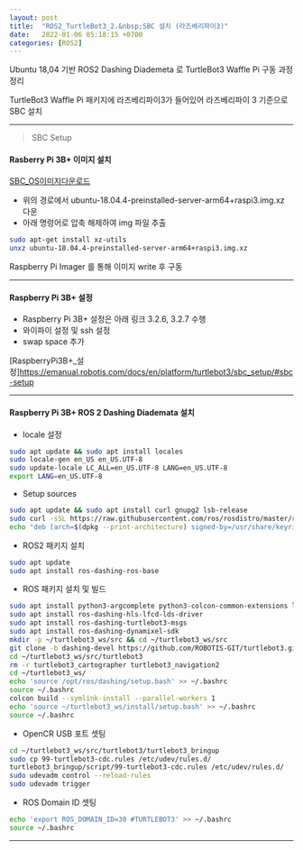 ```yaml
---
layout: post
title:  "ROS2_TurtleBot3_2.&nbsp;SBC 설치 (라즈베리파이3)"
date:   2022-01-06 05:18:15 +0700
categories: [ROS2]
---
```


Ubuntu 18,04 기반 ROS2 Dashing Diademeta 로 TurtleBot3 Waffle Pi 구동 과정 정리

TurtleBot3 Waffle Pi 패키지에 라즈베리파이3가 들어있어 라즈베리파이 3 기준으로 SBC 설치

---

> SBC Setup

#### Rasberry Pi 3B+ 이미지 설치

[SBC_OS이미지다운로드](http://old-releases.ubuntu.com/releases/18.04.4/)

- 위의 경로에서 ubuntu-18.04.4-preinstalled-server-arm64+raspi3.img.xz 다운
- 아래 명령어로 압축 해제하여 img 파일 추출

``` bash
sudo apt-get install xz-utils
unxz ubuntu-18.04.4-preinstalled-server-arm64+raspi3.img.xz
```

Raspberry Pi Imager 를 통해 이미지 write 후 구동

---

#### Raspberry Pi 3B+ 설정

- Raspberry Pi 3B+ 설정은 아래 링크 3.2.6, 3.2.7 수행
- 와이파이 설정 및 ssh 설정
- swap space 추가

[RaspberryPi3B+_설정]https://emanual.robotis.com/docs/en/platform/turtlebot3/sbc_setup/#sbc-setup


--- 
#### Raspberry Pi 3B+ ROS 2 Dashing Diademata 설치

- locale 설정

``` bash
sudo apt update && sudo apt install locales
sudo locale-gen en_US en_US.UTF-8
sudo update-locale LC_ALL=en_US.UTF-8 LANG=en_US.UTF-8
export LANG=en_US.UTF-8
```

- Setup sources

``` bash
sudo apt update && sudo apt install curl gnupg2 lsb-release
sudo curl -sSL https://raw.githubusercontent.com/ros/rosdistro/master/ros.key  -o /usr/share/keyrings/ros-archive-keyring.gpg
echo "deb [arch=$(dpkg --print-architecture) signed-by=/usr/share/keyrings/ros-archive-keyring.gpg] http://packages.ros.org/ros2/ubuntu $(lsb_release -cs) main" | sudo tee /etc/apt/sources.list.d/ros2.list > /dev/null
```

- ROS2 패키지 설치

``` bash
sudo apt update
sudo apt install ros-dashing-ros-base
```

- ROS 패키지 설치 및 빌드

``` bash
sudo apt install python3-argcomplete python3-colcon-common-extensions libboost-system-dev build-essential
sudo apt install ros-dashing-hls-lfcd-lds-driver
sudo apt install ros-dashing-turtlebot3-msgs
sudo apt install ros-dashing-dynamixel-sdk
mkdir -p ~/turtlebot3_ws/src && cd ~/turtlebot3_ws/src
git clone -b dashing-devel https://github.com/ROBOTIS-GIT/turtlebot3.git
cd ~/turtlebot3_ws/src/turtlebot3
rm -r turtlebot3_cartographer turtlebot3_navigation2
cd ~/turtlebot3_ws/
echo 'source /opt/ros/dashing/setup.bash' >> ~/.bashrc
source ~/.bashrc
colcon build --symlink-install --parallel-workers 1
echo 'source ~/turtlebot3_ws/install/setup.bash' >> ~/.bashrc
source ~/.bashrc
```

- OpenCR USB 포트 셋팅

``` bash
cd ~/turtlebot3_ws/src/turtlebot3/turtlebot3_bringup
sudo cp 99-turtlebot3-cdc.rules /etc/udev/rules.d/
turtlebot3_bringup/script/99-turtlebot3-cdc.rules /etc/udev/rules.d/
sudo udevadm control --reload-rules
sudo udevadm trigger
```

- ROS Domain ID 셋팅

``` bash
echo 'export ROS_DOMAIN_ID=30 #TURTLEBOT3' >> ~/.bashrc
source ~/.bashrc
```
---
